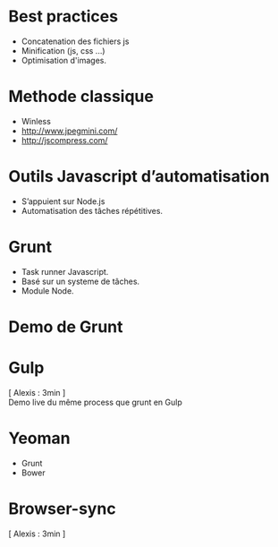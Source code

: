 # Best practices

* Concatenation des fichiers js
* Minification (js, css ...)
* Optimisation d'images.

# Methode classique

* Winless
* http://www.jpegmini.com/
* http://jscompress.com/

# Outils Javascript d’automatisation

* S’appuient sur Node.js
* Automatisation des tâches répétitives.

# Grunt

* Task runner Javascript.
* Basé sur un systeme de tâches.
* Module Node.

# Demo de Grunt

# Gulp
[ Alexis : 3min ]      
Demo live du même process que grunt en Gulp

# Yeoman

* Grunt 
* Bower

# Browser-sync
[ Alexis : 3min ]    

